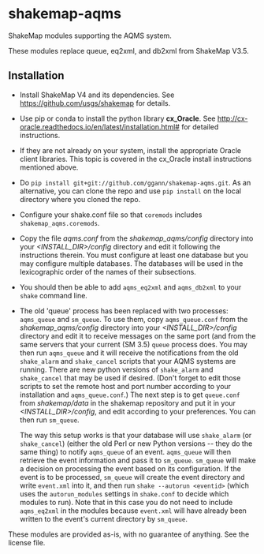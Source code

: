 # shakemap-aqms
ShakeMap modules supporting the AQMS system.

These modules replace queue, eq2xml, and db2xml from ShakeMap V3.5.



Installation
------------

- Install ShakeMap V4 and its dependencies. See 
  https://github.com/usgs/shakemap for details.
- Use pip or conda to install the python library **cx\_Oracle**. See
  http://cx-oracle.readthedocs.io/en/latest/installation.html# for
  detailed instructions.
- If they are not already on your system, install the appropriate
  Oracle client libraries. This topic is covered in the cx\_Oracle
  install instructions mentioned above.
- Do ``pip install git+git://github.com/ggann/shakemap-aqms.git``. 
  As an alternative, you can clone the repo and use ``pip install``
  on the local directory where you cloned the repo.
- Configure your shake.conf file so that ``coremods`` includes
  ``shakemap_aqms.coremods``.
- Copy the file *aqms.conf* from the *shakemap_aqms/config* directory 
  into your
  *<INSTALL\_DIR>/config* directory and edit it following the 
  instructions therein. You must configure at least one database
  but you may configure multiple databases. The databases will be
  used in the lexicographic order of the names of their subsections.
- You should then be able to add ``aqms_eq2xml`` and ``aqms_db2xml`` to 
  your ``shake`` command line.
- The old 'queue' process has been replaced with two processes: 
  ``aqms_queue`` and ``sm_queue``. To use them, copy ``aqms_queue.conf``
  from the *shakemap_aqms/config* directory into your *<INSTALL\_DIR>/config*
  directory and edit it to receive messages on the same port (and 
  from the same servers that your current (SM 3.5) ``queue`` process
  does. You may then run ``aqms_queue`` and it will receive the 
  notifications from the old ``shake_alarm`` and ``shake_cancel``
  scripts that your AQMS systems are running. There are new python
  versions of ``shake_alarm`` and ``shake_cancel`` that may be used
  if desired. (Don't forget to edit those scripts to set the remote
  host and port number
  according to your installation and ``aqms_queue.conf``.) The next
  step is to get ``queue.conf`` from *shakemap/data* in the 
  shakemap repository and put it in your *<INSTALL\_DIR>/config*,
  and edit according to your preferences. You can then run ``sm_queue``.

  The way this setup works is that your database will use ``shake_alarm``
  (or ``shake_cancel``) (either the old Perl or new Python versions --
  they do the same thing) to notify ``aqms_queue`` of an event. 
  ``aqms_queue`` will then retrieve the event information and pass it
  to ``sm_queue``. ``sm_queue`` will make a decision on processing the
  event based on its configuration. If the event is to be processed, 
  ``sm_queue`` will create the event directory and write ``event.xml``
  into it, and then run ``shake --autorun <eventid>`` (which uses the
  ``autorun_modules`` settings in ``shake.conf`` to decide which modules
  to run). Note that in this case you do not need to include ``aqms_eq2xml``
  in the modules because ``event.xml`` will have already been written to
  the event's current directory by ``sm_queue``.

These modules are provided as-is, with no guarantee of anything. 
See the license file. 
